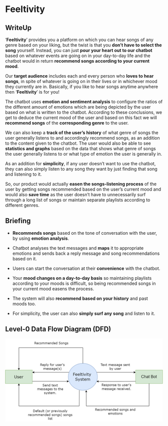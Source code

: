 # Feeltivity

## WriteUp

‘**Feeltivity**’ provides you a platform on which you can hear songs of any genre based on your liking, but the twist is that you **don’t have to select the song** yourself. Instead, you can just **pour your heart out to our chatbot** based on whatever events are going on in your day-to-day life and the chatbot would in return **recommend songs according to your current mood**.

Our **target audience** includes each and every person who **loves to hear songs**, in spite of whatever is going on in their lives or in whichever mood they currently are in. Basically, if you like to hear songs anytime anywhere then ‘**Feeltivity**’ is for you! 

The chatbot uses **emotion and sentiment analysis** to configure the ratios of the different amount of emotions which are being depicted by the user based on what is written to the chatbot. According to these conclusions, we get to deduce the current mood of the user and based on this fact we will **recommend songs** of the **corresponding genre** to the user. 

We can also keep a **track of the user’s history** of what genre of songs the user generally listens to and accordingly recommend songs, as an addition to the content given to the chatbot. The user would also be able to see **statistics and graphs** based on the data that shows what genre of songs the user generally listens to or what type of emotion the user is generally in.

As an addition for **simplicity**, if any user doesn’t want to use the chatbot, they can also simply listen to any song they want by just finding that song and listening to it. 

So, our product would actually **easen the songs-listening process** of the user by getting songs recommended based on the user’s current mood and would also **save time** as the user doesn’t have to unnecessarily surf through a long list of songs or maintain separate playlists according to different genres.


## Briefing

- **Recommends songs** based on the tone of conversation with the user, by using **emotion analysis**.

- Chatbot analyses the text messages and **maps** it to appropriate emotions and sends back a reply message and song recommendations based on it.

- Users can start the conversation at their **convenience** with the chatbot.

- Your **mood changes on a day-to-day basis** so maintaining playlists according to your moods is difficult, so being recommended songs in your current mood easens the process. 

- The system will also **recommend based on your history** and past moods too.

- For simplicity, the user can also **simply surf any song** and listen to it.

## Level-0 Data Flow Diagram (DFD)
![Level_0_DFD](https://github.com/Ishwarendra/Feeltivity/blob/main/images/level0_DFD.png?raw=true)

